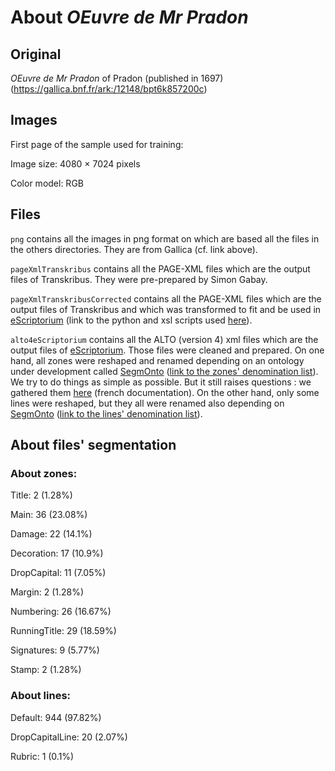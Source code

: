 # About _OEuvre de Mr Pradon_ 

## Original
_OEuvre de Mr Pradon_ of Pradon (published in 1697) (https://gallica.bnf.fr/ark:/12148/bpt6k857200c)

## Images
First page of the sample used for training:

Image size: 4080 × 7024 pixels

Color model: RGB

## Files
``png`` contains all the images in png format on which are based all the files in the others directories. They are from Gallica (cf. link above).

``pageXmlTranskribus`` contains all the PAGE-XML files which are the output files of Transkribus. They were pre-prepared by Simon Gabay.

``pageXmlTranskribusCorrected`` contains all the PAGE-XML files which are the output files of Transkribus and which was transformed to fit and be used in [eScriptorium](http://traces6.paris.inria.fr/) (link to the python and xsl scripts used [here](https://github.com/Heresta/BAO_Stage_DH_ENS_2021/tree/main/CorrectionPageXMLeScriptorium)).

``alto4eScriptorium`` contains all the ALTO (version 4) xml files which are the output files of [eScriptorium](http://traces6.paris.inria.fr/). Those files were cleaned and prepared. On one hand, all zones were reshaped and renamed depending on an ontology under development called [SegmOnto](https://github.com/SegmOnto) ([link to the zones' denomination list](https://github.com/SegmOnto/examples/tree/main/zones)). We try to do things as simple as possible. But it still raises questions : we gathered them [here](https://github.com/Heresta/BAO_Stage_DH_ENS_2021/tree/main/problemesSegmentation) (french documentation). On the other hand, only some lines were reshaped, but they all were renamed also depending on [SegmOnto](https://github.com/SegmOnto) ([link to the lines' denomination list](https://github.com/SegmOnto/examples/tree/main/lines)).

## About files' segmentation

### About zones:

Title: 2 (1.28%)

Main: 36 (23.08%)

Damage: 22 (14.1%)

Decoration: 17 (10.9%)

DropCapital: 11 (7.05%)

Margin: 2 (1.28%)

Numbering: 26 (16.67%)

RunningTitle: 29 (18.59%)

Signatures: 9 (5.77%)

Stamp: 2 (1.28%)

### About lines:

Default: 944 (97.82%)

DropCapitalLine: 20 (2.07%)

Rubric: 1 (0.1%)


